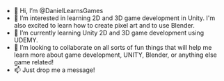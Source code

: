 - 👋 Hi, I’m @DanielLearnsGames
- 👀 I’m interested in learning 2D and 3D game development in Unity. I'm also excited to learn how to create pixel art and to use Blender.
- 🌱 I’m currently learning Unity 2D and 3D game development using UDEMY.
- 💞️ I’m looking to collaborate on all sorts of fun things that will help me learn more about game development, UNITY, Blender, or anything else game related!
- 📫 Just drop me a message!

<!---
DanielLearnsGames/DanielLearnsGames is a ✨ special ✨ repository because its `README.md` (this file) appears on your GitHub profile.
You can click the Preview link to take a look at your changes.
--->
